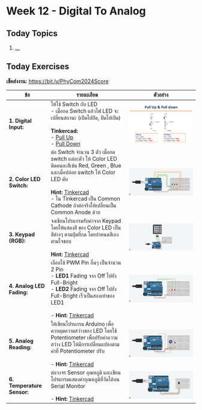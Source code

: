 # Week 12 - Digital To Analog

## Today Topics

1. [...]()

## Today Exercises

**เข็คส่งงาน:** https://bit.ly/PhyCom2024Score

| ข้อ                        | รายละเอียด                                                                                                                                                                                                                                                                                                                                                                                                                    | ตัวอย่าง                                     |
|----------------------------|-------------------------------------------------------------------------------------------------------------------------------------------------------------------------------------------------------------------------------------------------------------------------------------------------------------------------------------------------------------------------------------------------------------------------------|----------------------------------------------|
| **1. Digital Input:**      | ให้ใช้ Switch กับ LED<br/> - เมื่อกด Switch แล้วไฟ LED จะเปลี่ยนสถานะ (เปิดไปปิด, ปิดไปเปิด) <br/> <br/> **Tinkercad:** <br/> - [Pull Up](https://www.tinkercad.com/things/eIF9FVqnx7H-l21-led-and-switch-pull-up?sharecode=yhk6NOJbJE11-tuehxgdLl0NhvozczwZtV4gJVTSrAc) <br/> - [Pull Down](https://www.tinkercad.com/things/bk5DzidrknQ-l21-led-and-switch-pull-down?sharecode=ABUz4OiP6ag6g5-p-S4vjg-RUZhOdgmLqYdeUVlPG7A) | ![ex01.png](files/img/PullUpAndPullDown.png) |
| **2. Color LED Switch:**   | ต่อ Switch จำนวน 3 ตัว เมื่อกด switch แต่ละตัว ให้ Color LED ติดคนละสีเช่น Red, Green , Blue และเมื่อปล่อย switch ให้ Color LED ดับ  <br/> <br/> **Hint:** [Tinkercad](https://www.tinkercad.com/things/2XUCW6PST9y-l22-rgb-switch-pull-up?sharecode=MbJjTXbM3f66N94bDamYrwzpsqfuQTjNNado4DRArE0) <br/> - ใน Tinkercad เป็น Common Cathode ถ้าต่อจริงให้เปลี่ยนเป็น Common Anode ด้วย                                         | ![ex03.png](files/img/L2.2.png)              |
| **3. Keypad (RGB):**       | จงเขียนโปรแกรมรับค่าจาก Keypad โดยให้แสดงสี ของ Color LED เป็นสีต่างๆ ตามปุ่มที่กด โดยกำหนดสีเองตามใจชอบ  <br/> <br/> **Hint:**  [Tinkercad](https://www.tinkercad.com/things/5V1IjUqJYdu-l23-keypad-rgb-?sharecode=GzvC586NXedQfWTk0Wt0mGwC74el3gEQ-jayZpwLrdw)                                                                                                                                                              | ![ex03.jpg](files/img/L2.3.png)              | 
| **4. Analog LED Fading:**  | เลือกใช้ PWM Pin อื่นๆ เป็นจำนวน 2 Pin<br/> - **LED1** Fading จาก Off ไปยัง Full-Bright <br/> - **LED2** Fading จาก Off ไปยัง Full-Bright เร็วเป็นสองเท่าของ LED1 <br/> <br/> - **Hint:** [Tinkercad](https://www.tinkercad.com/things/ePJssgTI8Vo-l24-led-fading?sharecode=mkqe5jc0w5rYart6cIyuni-O2BlwSVwE-Mn0FLg6ev8)                                                                                                      | ![ex04.jpg](files/img/L2.4.png)              | 
| **5. Analog Reading:**     | ให้เขียนโปรแกรม Arduino เพื่อควบคุมความสว่างของ LED โดยใช้ Potentiometer เพื่อปรับค่าความสว่าง LED ให้มีการเปลี่ยนแปลงตามค่าที่ Potentiometer ปรับ <br/> <br/> - **Hint:** [Tinkercad](https://www.tinkercad.com/things/ga6pNRFHVXI-l25-analog-reading?sharecode=kZHN-vveGuvqCZl4ss-zFi1ZmuD0M5KhiZzZYMhNxIc)                                                                                                                 | ![ex05.jpg](files/img/L2.5.png)              | 
| **6. Temperature Sensor:** | ต่อวงจร Sensor อุณหภูมิ และเขียนโปรแกรมแสดงค่าอุณหภูมิที่วัดได้บน Serial Monitor <br/> <br/> - **Hint:** [Tinkercad](https://www.tinkercad.com/things/2OZqp7WO6Td-l26-temperature-sensor?sharecode=s-GGIAwVG3TqRgbwbsAaloo0osO_byVMoD4b76Ax77c)                                                                                                                                                                                   | ![ex05.jpg](files/img/L2.6.png)              | 

